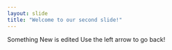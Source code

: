 ```yaml
---
layout: slide
title: "Welcome to our second slide!"
---
```

Something New is edited
Use the left arrow to go back!
